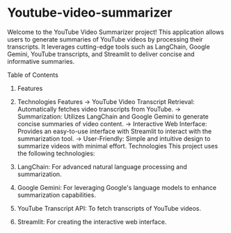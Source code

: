 # Youtube-video-summarizer

Welcome to the YouTube Video Summarizer project! This application allows users to generate summaries of YouTube videos by processing their transcripts. It leverages cutting-edge tools such as LangChain, Google Gemini, YouTube transcripts, and Streamlit to deliver concise and informative summaries.

Table of Contents
1) Features
2) Technologies
Features
-> YouTube Video Transcript Retrieval: Automatically fetches video transcripts from YouTube.
-> Summarization: Utilizes LangChain and Google Gemini to generate concise summaries of video content.
-> Interactive Web Interface: Provides an easy-to-use interface with Streamlit to interact with the summarization tool.
-> User-Friendly: Simple and intuitive design to summarize videos with minimal effort.
Technologies
This project uses the following technologies:

1) LangChain: For advanced natural language processing and summarization.
2) Google Gemini: For leveraging Google's language models to enhance summarization capabilities.
3) YouTube Transcript API: To fetch transcripts of YouTube videos.
4) Streamlit: For creating the interactive web interface.
